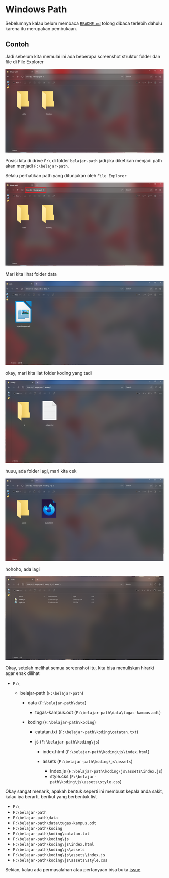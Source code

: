 # Windows Path

Sebelumnya kalau belum membaca [`README.md`](https://github.com/Cyber-STMIK-Amikom-Surakarta/materi-path/blob/main/README.md) tolong dibaca terlebih dahulu karena itu merupakan pembukaan.

## Contoh

Jadi sebelum kita memulai ini ada beberapa screenshot struktur folder dan file di File Explorer

![](./images/windows/belajar-path-root-1.png)

Posisi kita di drive `F:\` di folder `belajar-path` jadi jika diketikan menjadi path akan menjadi `F:\belajar-path`.

Selalu perhatikan path yang ditunjukan oleh `File Explorer`

![](./images/windows/belajar-path-root-1-highlighted.png)

Mari kita lihat folder data

![](./images/windows/data-path.png)

okay, mari kita liat folder koding yang tadi

![](./images/windows/koding-path.png)

huuu, ada folder lagi, mari kita cek

![](./images/windows/js-path.png)

hohoho, ada lagi

![](./images/windows/assets-path.png)

Okay, setelah melihat semua screenshot itu, kita bisa menuliskan hirarki agar enak dilihat

- `F:\`

    - belajar-path (`F:\belajar-path`)

        - data (`F:\belajar-path\data`)
        
            - tugas-kampus.odt (`F:\belajar-path\data\tugas-kampus.odt`)

        - koding (`F:\belajar-path\koding`)

            - catatan.txt (`F:\belajar-path\koding\catatan.txt`)

            - js (`F:\belajar-path\koding\js`)

                - index.html (`F:\belajar-path\koding\js\index.html`)

                - assets (`F:\belajar-path\koding\js\assets`)

                    - index.js (`F:\belajar-path\koding\js\assets\index.js`)
                    - style.css (`F:\belajar-path\koding\js\assets\style.css`)

Okay sangat menarik, apakah bentuk seperti ini membuat kepala anda sakit, kalau iya berarti, berikut yang berbentuk list

- `F:\`
- `F:\belajar-path`
- `F:\belajar-path\data`
- `F:\belajar-path\data\tugas-kampus.odt`
- `F:\belajar-path\koding`
- `F:\belajar-path\koding\catatan.txt`
- `F:\belajar-path\koding\js`
- `F:\belajar-path\koding\js\index.html`
- `F:\belajar-path\koding\js\assets`
- `F:\belajar-path\koding\js\assets\index.js`
- `F:\belajar-path\koding\js\assets\style.css`

Sekian, kalau ada permasalahan atau pertanyaan bisa buka [issue](https://github.com/Cyber-STMIK-Amikom-Surakarta/materi-path/issues)
